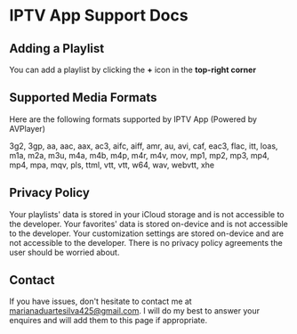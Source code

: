 # IPTV App Support Docs

## Adding a Playlist

You can add a playlist by clicking the **+** icon in the **top-right corner**

## Supported Media Formats

Here are the following formats supported by IPTV App (Powered by AVPlayer)

3g2,
3gp,
aa,
aac,
aax,
ac3,
aifc,
aiff,
amr,
au,
avi,
caf,
eac3,
flac,
itt,
loas,
m1a,
m2a,
m3u,
m4a,
m4b,
m4p,
m4r,
m4v,
mov,
mp1,
mp2,
mp3,
mp4,
mp4,
mpa,
mqv,
pls,
ttml,
vtt,
vtt,
w64,
wav,
webvtt,
xhe

## Privacy Policy

Your playlists' data is stored in your iCloud storage and is not accessible to the developer. Your favorites' data is stored on-device and is not accessible to the developer. Your customization settings are stored on-device and are not accessible to the developer. There is no privacy policy agreements the user should be worried about.

## Contact

If you have issues, don't hesitate to contact me at marianaduartesilva425@gmail.com. I will do my best to answer your enquires and will add them to this page if appropriate.
